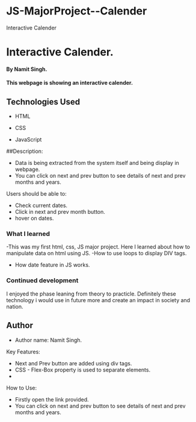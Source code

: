 # JS-MajorProject--Calender
Interactive Calender

# Interactive Calender.

#### By Namit Singh.

#### This webpage is showing an interactive calender.

## Technologies Used
    

* HTML

* CSS

* JavaScript

##Description:
- Data is being extracted from the system itself and being display in webpage.
- You can click on next and prev button to see details of next and prev months and years.

Users should be able to:

 
- Check current dates.
- Click in next and prev month button.
- hover on dates.

### What I learned


-This was my first html, css, JS major project. Here I learned about how to manipulate data on html using JS.
-How to use loops to display DIV tags.
- How date feature in JS works.

### Continued development


I enjoyed the phase leaning from theory to practicle. Definitely these technology i would use in future more and create an impact in society and nation.




## Author

- Author name: 
Namit Singh.


Key Features:
- Next and Prev button are added using div tags.
- CSS - Flex-Box property is used to separate elements.
- 

How to Use:
- Firstly open the link provided.
- You can click on next and prev button to see details of next and prev months and years.